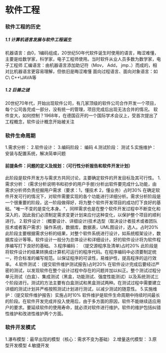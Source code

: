 # 软件工程
###  软件工程的历史
##### 1.1 计算机语言发展与软件工程诞生
机器语言：由0，1编码组成，20世纪50年代软件诞生时使用的语言，晦涩难懂，主要是给数学家，科学家，电子工程师使用。当时软件从业人员多数为数学家，电子工程师
汇编语言：由机器语言添加助记符（Mov， Add， jmp..）而成的，相对比机器语言更容易理解，但依旧是晦涩难懂
面向过程语言、面向对象语言：如C\ C++\JAVA等
##### 1.2 巨兽之谜
20世纪70年代，开始出现软件公司，有几家顶级的软件公司合作开发一个项目，每个公司各完成一部分，没有统一的管理，项目完成后出现无法合并的情况。
软件变大，如何控制？1968年，在德国召开的一个国际学术会议上，受首次提出了工程概念，软件设计概念开始被关注

### 软件生命周期
1.需求分析：
2.软件设计：
3.编码阶段： 编码
4.测试阶段： 测试
5.实施维护： 安装与配置系统，解决简单问题


#### 前提条件：问题的定义及规划：（可行性分析报告和软件开发计划）
此阶段是软件开发方与需求方共同讨论，主要确定软件的开发目标及其可行性。
1.需求分析： (需求分析说明书和初步的用户手册)分析出软件要完成什么功能，由需求分析师负责挖掘用户需求（要求：1，懂技术 2，懂业务）占时30% 
在确定软件开发可行的情况下，对软件需要实现的各个功能进行详细分析。需求分析阶段是一个很重要的阶段，这一阶段做得好，将为整个软件开发项目的成功打下良好的基础。"唯一不变的是变化本身。"，同样需求也是在整个软件开发过程中不断变化和深入的，因此我们必须制定需求变更计划来应付这种变化，以保护整个项目的顺利进行。
2.软件设计： (概要设计、详细设计)技术选型（取决设计者技术或者团队技术或者客户需求）操作系统，数据库，数据表，UML图设计，选人。占时20% 
此阶段主要根据需求分析的结果，对整个软件系统进行设计，如系统框架设计，数据库设计等等。软件设计一般分为总体设计和详细设计。好的软件设计将为软件程序编写打下良好的基础。
3.程序编码： （提交源程序及清单)占时20%
此阶段是将软件设计的结果转换成计算机可运行的程序代码。在程序编码中必须要制定统一，符合标准的编写规范。以保证程序的可读性，易维护性，提高程序的运行效率。
4.软件测试： (提交软件维护测试报告)占时20%
在软件设计完成后要经过严密的测试，以发现软件在整个设计过程中存在的问题并加以纠正。整个测试过程分单元测试（白盒）、集成测试（黑盒，功能测试、强度性能测试）以及系统测试三个阶段进行。测试的方法主要有白盒测试和黑盒测试两种。在测试过程中需要建立详细的测试计划并严格按照测试计划进行测试，以减少测试的随意性。
5.实施维护：（提交软件维护报告）实施占时10%
软件维护是软件生命周期中持续时间最长的阶段。在软件开发完成并投入使用后，由于多方面的原因，软件不能继续适应用户的要求。要延续软件的使用寿命，就必须对软件进行维护。软件的维护包括纠错性维护和改进性维护两个方面。

### 软件开发模式
1.瀑布模型：最早出现的模型（核心：需求不变为基础）
2.增量迭代模型：
3.原型开发模型
4.敏捷开发